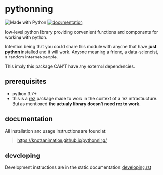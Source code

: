 # pythonning

![Made with Python](https://img.shields.io/badge/Python->=3.7-blue?logo=python&logoColor=white)
[![documentation](https://img.shields.io/badge/visit_documentation-blue)](https://knotsanimation.github.io/pythonning/)

low-level python library providing convenient functions and components for working with
python. 

Intention being that you could share this module with anyone
that have **just python** installed and it will work. Anyone meaning 
a friend, a data-sciencist, a random internet-people.

This imply this package CAN'T have any external dependencies.

## prerequisites

- python 3.7+
- this is a [rez](https://github.com/AcademySoftwareFoundation/rez) package made to
work in the context of a rez infrastructure. But as mentioned **the actualy library
doesn't need rez to work.**

## documentation

All installation and usage instructions are found at:

> https://knotsanimation.github.io/pythonning/

## developing

Development instructions are in the static documentation: [developing.rst](./doc/source/developing.rst)